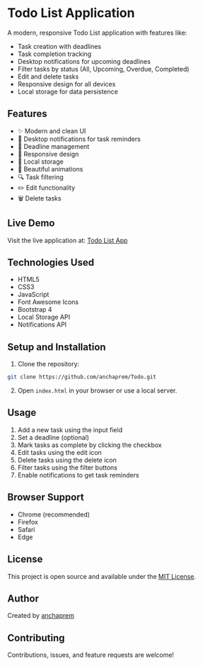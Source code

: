 # Todo List Application

A modern, responsive Todo List application with features like:
- Task creation with deadlines
- Task completion tracking
- Desktop notifications for upcoming deadlines
- Filter tasks by status (All, Upcoming, Overdue, Completed)
- Edit and delete tasks
- Responsive design for all devices
- Local storage for data persistence

## Features

- ✨ Modern and clean UI
- 🔔 Desktop notifications for task reminders
- 📅 Deadline management
- 📱 Responsive design
- 💾 Local storage
- 🎨 Beautiful animations
- 🔍 Task filtering
- ✏️ Edit functionality
- 🗑️ Delete tasks

## Live Demo

Visit the live application at: [Todo List App](https://anchaprem.github.io/Todo/)

## Technologies Used

- HTML5
- CSS3
- JavaScript
- Font Awesome Icons
- Bootstrap 4
- Local Storage API
- Notifications API

## Setup and Installation

1. Clone the repository:
```bash
git clone https://github.com/anchaprem/Todo.git
```

2. Open `index.html` in your browser or use a local server.

## Usage

1. Add a new task using the input field
2. Set a deadline (optional)
3. Mark tasks as complete by clicking the checkbox
4. Edit tasks using the edit icon
5. Delete tasks using the delete icon
6. Filter tasks using the filter buttons
7. Enable notifications to get task reminders

## Browser Support

- Chrome (recommended)
- Firefox
- Safari
- Edge

## License

This project is open source and available under the [MIT License](LICENSE).

## Author

Created by [anchaprem](https://github.com/anchaprem)

## Contributing

Contributions, issues, and feature requests are welcome! 